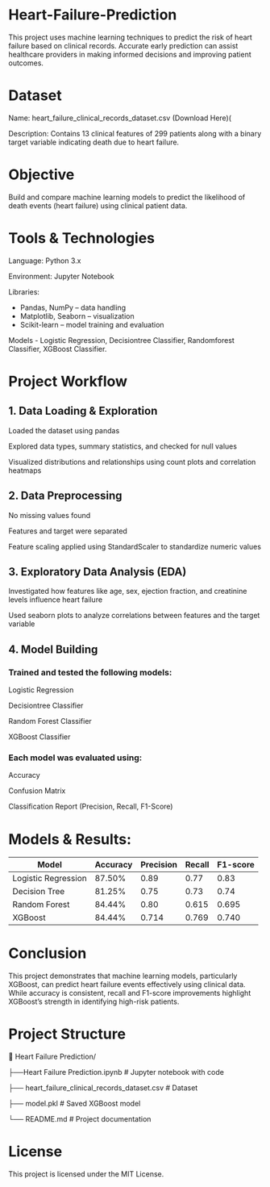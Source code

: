# Heart-Failure-Prediction
This project uses machine learning techniques to predict the risk of heart failure based on clinical records. Accurate early prediction can assist healthcare providers in making informed decisions and improving patient outcomes.


# Dataset
Name: heart_failure_clinical_records_dataset.csv (Download Here)(

Description: Contains 13 clinical features of 299 patients along with a binary target variable indicating death due to heart failure.


# Objective
Build and compare machine learning models to predict the likelihood of death events (heart failure) using clinical patient data.


# Tools & Technologies
Language: Python 3.x

Environment: Jupyter Notebook

Libraries: 
- Pandas, NumPy – data handling
- Matplotlib, Seaborn – visualization           
- Scikit-learn – model training and evaluation

Models - Logistic Regression, Decisiontree Classifier, Randomforest Classifier, XGBoost Classifier.


# Project Workflow
## 1. Data Loading & Exploration
Loaded the dataset using pandas

Explored data types, summary statistics, and checked for null values

Visualized distributions and relationships using count plots and correlation heatmaps

## 2. Data Preprocessing
No missing values found

Features and target were separated

Feature scaling applied using StandardScaler to standardize numeric values

## 3. Exploratory Data Analysis (EDA)
Investigated how features like age, sex, ejection fraction, and creatinine levels influence heart failure

Used seaborn plots to analyze correlations between features and the target variable

## 4. Model Building
### Trained and tested the following models:

Logistic Regression

Decisiontree Classifier

Random Forest Classifier

XGBoost Classifier

### Each model was evaluated using:

Accuracy

Confusion Matrix

Classification Report (Precision, Recall, F1-Score)

# Models & Results:
| Model               | Accuracy | Precision | Recall | F1-score |
| ------------------- | -------- | --------- | ------ | -------- |
| Logistic Regression | 87.50%   | 0.89      | 0.77   | 0.83     |
| Decision Tree       | 81.25%   | 0.75      | 0.73   | 0.74     |
| Random Forest       | 84.44%   | 0.80      | 0.615  | 0.695    |
| XGBoost             | 84.44%   | 0.714     | 0.769  | 0.740    |

# Conclusion
This project demonstrates that machine learning models, particularly XGBoost, can predict heart failure events effectively using clinical data. While accuracy is consistent, recall and F1-score improvements highlight XGBoost’s strength in identifying high-risk patients.

# Project Structure
📁 Heart Failure Prediction/

├──Heart Failure Prediction.ipynb          # Jupyter notebook with code

├── heart_failure_clinical_records_dataset.csv   # Dataset

├── model.pkl                              # Saved XGBoost model

└── README.md                              # Project documentation

# License
This project is licensed under the MIT License.
